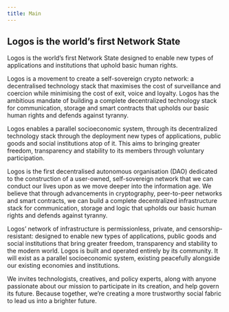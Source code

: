 ```yaml
---
title: Main
---
```

## Logos is the world’s first Network State

Logos is the world’s first Network State designed to enable new types of applications and institutions that uphold basic human rights.

Logos is a movement to create a self-sovereign crypto network: a decentralised technology stack that maximises the cost of surveillance and coercion while minimising the cost of exit, voice and loyalty. Logos has the ambitious mandate of building a complete decentralized technology stack for communication, storage and smart contracts that upholds our basic human rights and defends against tyranny.

Logos enables a parallel socioeconomic system, through its decentralized technology stack through the deployment new types of applications, public goods and social institutions atop of it. This aims to bringing greater freedom, transparency and stability to its members through voluntary participation.

Logos is the first decentralised autonomous organisation (DAO) dedicated to the construction of a user-owned, self-sovereign network that we can conduct our lives upon as we move deeper into the information age. We believe that through advancements in cryptography, peer-to-peer networks and smart contracts, we can build a complete decentralized infrastructure stack for communication, storage and logic that upholds our basic human rights and defends against tyranny.

Logos’ network of infrastructure is permissionless, private, and censorship-resistant: designed to enable new types of applications, public goods and social institutions that bring greater freedom, transparency and stability to the modern world. Logos is built and operated entirely by its community. It will exist as a parallel socioeconomic system, existing peacefully alongside our existing economies and institutions.

We invites technologists, creatives, and policy experts, along with anyone passionate about our mission to participate in its creation, and help govern its future. Because together, we’re creating a more trustworthy social fabric to lead us into a brighter future.
